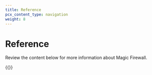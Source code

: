 ```yaml
---
title: Reference
pcx_content_type: navigation
weight: 8
---
```


# Reference

Review the content below for more information about Magic Firewall.

{{<directory-listing>}}
